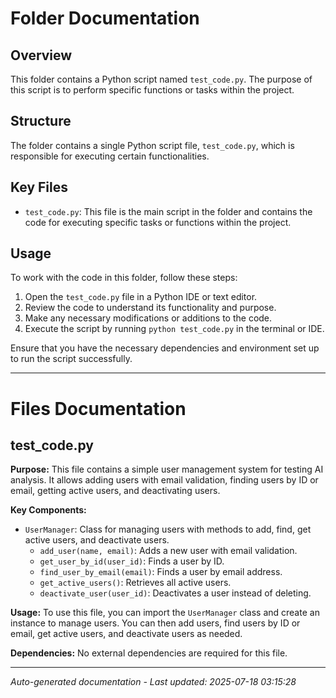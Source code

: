 # Folder Documentation

## Overview
This folder contains a Python script named `test_code.py`. The purpose of this script is to perform specific functions or tasks within the project.

## Structure
The folder contains a single Python script file, `test_code.py`, which is responsible for executing certain functionalities.

## Key Files
- `test_code.py`: This file is the main script in the folder and contains the code for executing specific tasks or functions within the project.

## Usage
To work with the code in this folder, follow these steps:
1. Open the `test_code.py` file in a Python IDE or text editor.
2. Review the code to understand its functionality and purpose.
3. Make any necessary modifications or additions to the code.
4. Execute the script by running `python test_code.py` in the terminal or IDE.

Ensure that you have the necessary dependencies and environment set up to run the script successfully.

---

# Files Documentation

## test_code.py

**Purpose:** This file contains a simple user management system for testing AI analysis. It allows adding users with email validation, finding users by ID or email, getting active users, and deactivating users.

**Key Components:**
- `UserManager`: Class for managing users with methods to add, find, get active users, and deactivate users.
  - `add_user(name, email)`: Adds a new user with email validation.
  - `get_user_by_id(user_id)`: Finds a user by ID.
  - `find_user_by_email(email)`: Finds a user by email address.
  - `get_active_users()`: Retrieves all active users.
  - `deactivate_user(user_id)`: Deactivates a user instead of deleting.

**Usage:** To use this file, you can import the `UserManager` class and create an instance to manage users. You can then add users, find users by ID or email, get active users, and deactivate users as needed.

**Dependencies:** No external dependencies are required for this file.

---
*Auto-generated documentation - Last updated: 2025-07-18 03:15:28*
